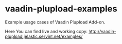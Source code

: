 # vaadin-plupload-examples
Example usage cases of Vaadin Plupload Add-on. 

Here You can find live and working copy:
http://vaadin-plupload.jelastic.servint.net/examples/
